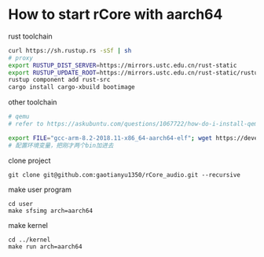 # How to start rCore with aarch64

rust toolchain
```bash
curl https://sh.rustup.rs -sSf | sh
# proxy
export RUSTUP_DIST_SERVER=https://mirrors.ustc.edu.cn/rust-static
export RUSTUP_UPDATE_ROOT=https://mirrors.ustc.edu.cn/rust-static/rustup
rustup component add rust-src
cargo install cargo-xbuild bootimage
```

other toolchain
```bash
# qemu
# refer to https://askubuntu.com/questions/1067722/how-do-i-install-qemu-3-0-on-ubuntu-18-04

export FILE="gcc-arm-8.2-2018.11-x86_64-aarch64-elf"; wget https://developer.arm.com/-/media/Files/downloads/gnu-a/8.2-2018.11/$FILE.tar.xz; tar -xvf $FILE.tar.xz; export PATH=$PATH:$PWD/$FILE/bin; wget https://musl.cc/aarch64-linux-musl-cross.tgz; tar -xvf aarch64-linux-musl-cross.tgz; export PATH=$PATH:$PWD/aarch64-linux-musl-cross/bin;
# 配置环境变量，把刚才两个bin加进去
```

clone project
```
git clone git@github.com:gaotianyu1350/rCore_audio.git --recursive
```

make user program
```
cd user
make sfsimg arch=aarch64
```

make kernel
```
cd ../kernel
make run arch=aarch64
```
